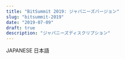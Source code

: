 ```yaml
---
title: "BitSummit 2019: ジャパニーズバージョン"
slug: "bitsummit-2019"
date: "2019-07-09"
draft: true
description: "ジャパニーズディスクリプション"
---
```

JAPANESE
日本語
